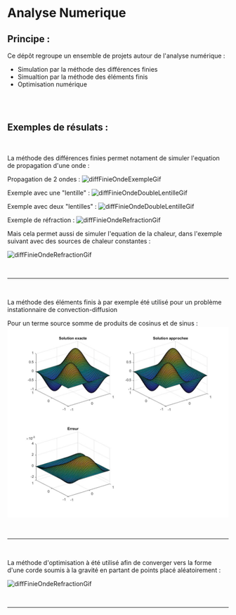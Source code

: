 # Analyse Numerique


## Principe :
Ce dépôt regroupe un ensemble de projets autour de l'analyse numérique : 

- Simulation par la méthode des différences finies
- Simualtion par la méthode des éléments finis
- Optimisation numérique

<br />

<br />

## Exemples de résulats :



<br />

La méthode des différences finies permet notament de simuler l'equation de propagation d'une onde :

Propagation de 2 ondes :
![diffFinieOndeExempleGif](Differences-finies/Equation-onde/Processing/Resultats/Version-Gif/Exemple.gif)

Exemple avec une "lentille" :
![diffFinieOndeDoubleLentilleGif](Differences-finies/Equation-onde/Processing/Resultats/Version-Gif/LENTILLE2.gif)

Exemple avec deux "lentilles" :
![diffFinieOndeDoubleLentilleGif](Differences-finies/Equation-onde/Processing/Resultats/Version-Gif/2lentilles.gif)



Exemple de réfraction :
![diffFinieOndeRefractionGif](Differences-finies/Equation-onde/Processing/Resultats/Version-Gif/refraction2.gif)

Mais cela permet aussi de simuler l'equation de la chaleur, dans l'exemple suivant avec des sources de chaleur constantes :

![diffFinieOndeRefractionGif](Differences-finies/Equation-de-la-chaleur/Resultats/Exemple.gif)


<br />

***

<br />

La méthode des éléments finis à par exemple été utilisé pour un problème instationnaire de convection-diffusion

Pour un terme source somme de produits de cosinus et de sinus :
![diffFinieOndeRefractionGif](Elements-finis/3D/Resultats/II-eps01-beta(1,0).jpg)


<br />

***

<br />

La méthode d'optimisation à été utilisé afin de converger vers la forme d'une corde soumis à la gravité en partant de points placé aléatoirement :

![diffFinieOndeRefractionGif](Optimisation-numérique/Resultats/GifMinimisation.gif)

<br />

***

<br />
